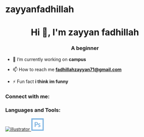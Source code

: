 # zayyanfadhillah
<h1 align="center">Hi 👋, I'm zayyan fadhillah</h1>
<h3 align="center">A beginner</h3>

- 🔭 I’m currently working on **campus**

- 📫 How to reach me **fadhillahzayyan71@gmail.com**

- ⚡ Fun fact **i think im funny**

<h3 align="left">Connect with me:</h3>
<p align="left">
</p>

<h3 align="left">Languages and Tools:</h3>
<p align="left"> <a href="https://www.adobe.com/in/products/illustrator.html" target="_blank" rel="noreferrer"> <img src="https://www.vectorlogo.zone/logos/adobe_illustrator/adobe_illustrator-icon.svg" alt="illustrator" width="40" height="40"/> </a> <a href="https://www.photoshop.com/en" target="_blank" rel="noreferrer"> <img src="https://raw.githubusercontent.com/devicons/devicon/master/icons/photoshop/photoshop-line.svg" alt="photoshop" width="40" height="40"/> </a> </p>
